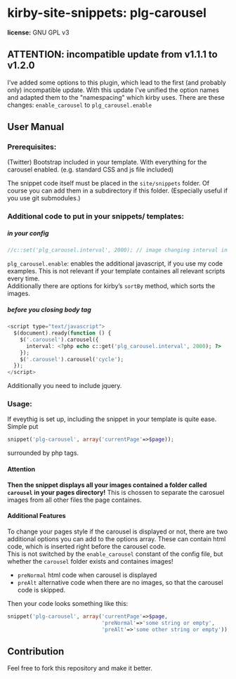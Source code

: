 # kirby-site-snippets: plg-carousel
**license:** GNU GPL v3

## ATTENTION: incompatible update from v1.1.1 to v1.2.0
I’ve added some options to this plugin, which lead to the first (and probably only) incompatible update. With this update I’ve unified the option names and adapted them to the "namespacing" which kirby uses.
There are these changes:
`enable_carousel` to `plg_carousel.enable`


## User Manual

### Prerequisites:
(Twitter) Bootstrap included in your template. With everything for the carousel enabled. (e.g. standard CSS and js file included)

The snippet code itself must be placed in the `site/snippets` folder. Of course you can add them in a subdirectory if this folder. (Especially useful if you use git submodules.)


### Additional code to put in your snippets/ templates:

##### in your config
```php
//c::set('plg_carousel.interval', 2000); // image changing interval in milliseconds
```
`plg_carousel.enable`: enables the additional javascript, if you use my code examples. This is not relevant if your template containes all relevant scripts every time.  
Additionally there are options for kirby’s `sortBy` method, which sorts the images.  


##### before you closing body tag
```php
<script type="text/javascript">
  $(document).ready(function () {
    $('.carousel').carousel({
      interval: <?php echo c::get('plg_carousel.interval', 2000); ?>
    });
    $('.carousel').carousel('cycle');
  });
</script>
```
Additionally you need to include jquery.


### Usage:
If eveythig is set up, including the snippet in your template is quite ease. Simple put
```php
snippet('plg-carousel', array('currentPage'=>$page));
```
surrounded by php tags.

#### Attention
**Then the snippet displays all your images contained a folder called `carousel` in your pages directory!** This is chossen to separate the carosuel images from all other files the page containes.

#### Additional Features
To change your pages style if the carousel is displayed or not, there are two additional options you can add to the options array. These can contain html code, which is inserted right before the carousel code.  
This is not switched by the `enable_carousel` constant of the config file, but whether the `carousel` folder exists and containes images!

- `preNormal` html code when carousel is displayed
- `preAlt` alternative code when there are no images, so that the carousel code is skipped.

Then your code looks something like this:
```php
snippet('plg-carousel', array('currentPage'=>$page,
                              'preNormal'=>'some string or empty',
                              'preAlt'=>'some other string or empty'));
```


## Contribution
Feel free to fork this repository and make it better.
